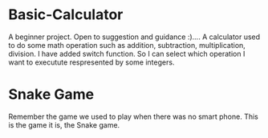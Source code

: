 # Basic-Calculator
A beginner project. Open to suggestion and guidance :)....
A calculator used to do some math operation such as addition, subtraction, multiplication, division.
I have added switch function. So I can select which operation I want to executute respresented by some integers.

# Snake Game 
Remember the game we used to play when there was no smart phone. This is the game it is, the Snake game.
